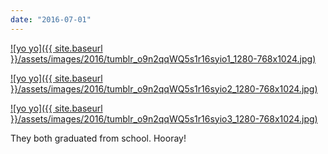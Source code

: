 ```yaml
---
date: "2016-07-01"
---
```


[![yo yo]({{ site.baseurl }}/assets/images/2016/tumblr_o9n2qqWQ5s1r16syio1_1280-768x1024.jpg)](https://mananamanana.com/ohpiglet/wp-content/uploads/2016/07/tumblr_o9n2qqWQ5s1r16syio1_1280.jpg)

[![yo yo]({{ site.baseurl }}/assets/images/2016/tumblr_o9n2qqWQ5s1r16syio2_1280-768x1024.jpg)](https://mananamanana.com/ohpiglet/wp-content/uploads/2016/07/tumblr_o9n2qqWQ5s1r16syio2_1280.jpg)

[![yo yo]({{ site.baseurl }}/assets/images/2016/tumblr_o9n2qqWQ5s1r16syio3_1280-768x1024.jpg)](https://mananamanana.com/ohpiglet/wp-content/uploads/2016/07/tumblr_o9n2qqWQ5s1r16syio3_1280.jpg)

They both graduated from school. Hooray!
